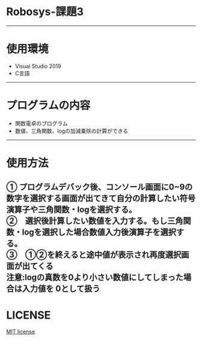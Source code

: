 # Robosys-課題3  
---
# 使用環境  
* Visual Studio 2019  
* C言語  
---
# プログラムの内容  
* 関数電卓のプログラム   
* 数値、三角関数、logの加減乗除の計算ができる  
---
# 使用方法   
  
①  プログラムデバック後、コンソール画面に0~9の数字を選択する画面が出てきて自分の計算したい符号演算子や三角関数・logを選択する。   
②　選択後計算したい数値を入力する。もし三角関数・logを選択した場合数値入力後演算子を選択する。   
③　①②を終えると途中値が表示され再度選択画面が出てくる  
注意:logの真数を0より小さい数値にしてしまった場合は入力値を 0として扱う   
---
# LICENSE
[MIT license](https://github.com/tadanohiroyuki/Robosys-3/blob/master/LICENSE)
